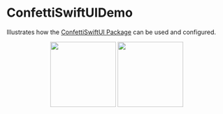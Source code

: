 # ConfettiSwiftUIDemo

Illustrates how the [ConfettiSwiftUI Package](https://github.com/simibac/ConfettiSwiftUI) can be used and configured.

<p align="center">
   <img src="./Gifs/configurator.png" width="150" />
   <img src="./Gifs/examples.png" width="150" />
 </p>
